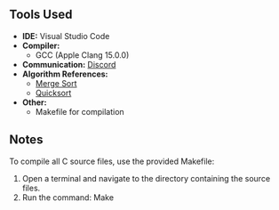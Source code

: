 ## Tools Used  
- **IDE:** Visual Studio Code  
- **Compiler:**  
  - GCC (Apple Clang 15.0.0)  
- **Communication:** [Discord](https://discord.com)  
- **Algorithm References:**  
  - [Merge Sort](https://en.wikipedia.org/wiki/Merge_sort)  
  - [Quicksort](https://en.wikipedia.org/wiki/Quicksort)  
- **Other:**  
  - Makefile for compilation  

## Notes  
To compile all C source files, use the provided Makefile:  
1. Open a terminal and navigate to the directory containing the source files.  
2. Run the command:  Make
